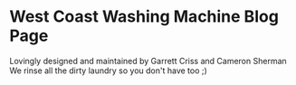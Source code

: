 # West Coast Washing Machine Blog Page
Lovingly designed and maintained by Garrett Criss and Cameron Sherman
We rinse all the dirty laundry so you don't have too ;)


